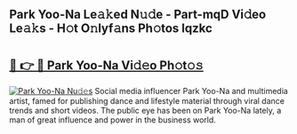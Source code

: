 ## Park Yoo-Na Le𝚊𝚔ed N𝚞𝚍e - Part-mqD Vi𝚍eo Le𝚊𝚔s - H𝚘t O𝚗lyf𝚊ns Ph𝚘tos lqzkc

# <h2><a href="http://hfcypai.feru.top/?c=Park+Yoo-Na">🔗 👉 🔴 Park Yoo-Na Vi𝚍𝚎o Ph𝚘t𝚘𝚜</a></h2>

[![Park Yoo-Na Nu𝚍𝚎s](https://i.imgur.com/0TWrTi3.gif)](http://hfcypai.feru.top/?c=Park+Yoo-Na)
Social media influencer Park Yoo-Na and multimedia artist, famed for publishing dance and lifestyle material through viral dance trends and short videos. The public eye has been on Park Yoo-Na lately, a man of great influence and power in the business world. 
